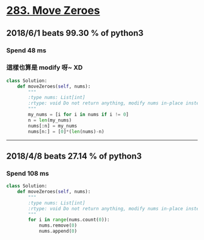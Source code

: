 # [283. Move Zeroes](https://leetcode.com/problems/move-zeroes/description/)


## 2018/6/1 beats 99.30 % of python3
### Spend 48 ms
### 這樣也算是 modify 呀~ XD
```python
class Solution:
    def moveZeroes(self, nums):
        """
        :type nums: List[int]
        :rtype: void Do not return anything, modify nums in-place instead.
        """
        my_nums = [i for i in nums if i != 0]
        n = len(my_nums)
        nums[:n] = my_nums
        nums[n:] = [0]*(len(nums)-n)
```
---
## 2018/4/8 beats 27.14 % of python3
### Spend 108 ms
```python
class Solution:
    def moveZeroes(self, nums):
        """
        :type nums: List[int]
        :rtype: void Do not return anything, modify nums in-place instead.
        """
        for i in range(nums.count(0)):
            nums.remove(0)
            nums.append(0)
```
